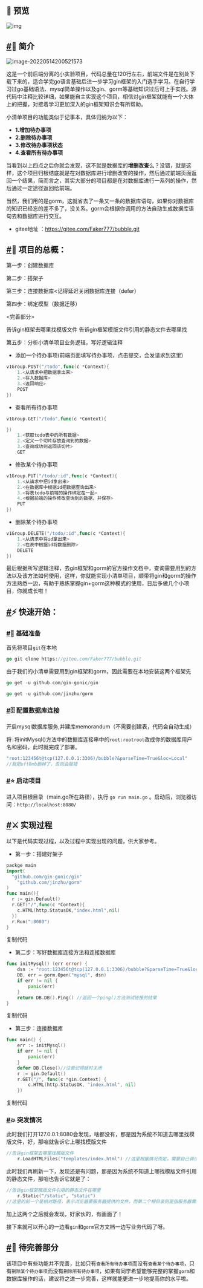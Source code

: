 ## 🎫 预览

![img](https://gitee.com/Faker777/image/raw/master/typora/22.png)

## [#](https://www.golangroadmap.com/project/bubble.html#简介)📑 简介



![image-20220514200521573](https://gitee.com/Faker777/image/raw/master/typora/image-20220514200521573.png)



这是一个前后端分离的小实验项目，代码总量在120行左右，前端文件是在别处下载下来的，适合学完go语言基础后进一步学习gin框架的入门选手学习。在自行学习过go基础语法、mysql简单操作以及gin、gorm等基础知识过后可上手实践。源代码中注释比较详细，如果能自主实现这个项目，相信对gin框架就能有一个大体上的把握，对接着学习更加深入的gin框架知识会有所帮助。

小清单项目的功能类似于记事本，具体归纳为以下：

- **1.增加待办事项**
- **2.删除待办事项**
- **3.修改待办事项状态**
- **4.查看所有待办事项**

当看到以上四点之后你就会发现，这不就是数据库的**增删改查**么？没错，就是这样，这个项目归根结底就是在对数据库进行增删改查的操作，然后通过前端页面返回一个结果，简而言之，其实大部分的项目都是在对数据库进行一系列的操作，然后通过一定途径返回给前端。

当然，我们用的是gorm，这就省去了一条又一条的数据库语句，如果你对数据库的知识已经忘的差不多了，没关系。gorm会根据你调用的方法自动生成数据库语句去和数据库进行交互。

- gitee地址 ：https://gitee.com/Faker777/bubble.git

  

## [#](https://www.golangroadmap.com/project/bubble.html#项目的总概)📖 项目的总概：

第一步：创建数据库

第二步：搭架子

第三步：连接数据库<记得延迟关闭数据库连接（defer）

第四步：绑定模型（数据迁移）

<完善部分>

告诉gin框架去哪里找模版文件 告诉gin框架模版文件引用的静态文件去哪里找

第五步：分析小清单项目业务逻辑，写好逻辑注释

- 添加一个待办事项(前端页面填写待办事项，点击提交，会发请求到这里)

```go
v1Group.POST("/todo",func(c *Context){
	1.<从请求中把数据拿出来>
	2.<存入数据库>
	3.<返回响应>
	POST
})
```

- 查看所有待办事项

```go
v1Group.GET("/todo",func(c *Context){

})
	1.<获取todo表中的所有数据>
	2.<定义一个切片存放查询到的数据>
	3.<查询成功则返回该切片>
	GET
```

- 修改某个待办事项

```go
v1Group.PUT("/todo/:id",func(c *Context){
	1.<从请求中把id拿出来>
	2.<在数据库中根据id把数据查询出来>
	3.<将表todo与前端的操作绑定在一起>
	4.<根据前端的操作修改查询到的数据，并保存>
	PUT
})
```

- 删除某个待办事项

```go
v1Group.DELETE("/todo/:id",func(c *Context){
	1.<从请求中将id拿出来>
	2.<在表中根据id将数据删除>
	DELETE
})
```

最后根据所写逻辑注释，去gin框架和gorm的官方操作文档中，查询需要用到的方法以及该方法如何使用，这样，你就能实现小清单项目，顺带将gin和gorm的操作方法熟悉一边，有助于熟练掌握gin+gorm这种模式的使用，日后多做几个小项目，你就成长啦！



## [#](https://www.golangroadmap.com/project/bubble.html#快速开始)⚡️ 快速开始：

### [#](https://www.golangroadmap.com/project/bubble.html#基础准备)🚀 基础准备

首先将项目`git`在本地

```go
go git clone https://gitee.com/Faker777/bubble.git
```

由于我们的小清单需要用到gin框架和gorm，因此需要在本地安装这两个框架先

```go
go get -u github.com/gin-gonic/gin
```

```go
go get -u github.com/jinzhu/gorm
```

### [#](https://www.golangroadmap.com/project/bubble.html#🗄️-配置数据库连接)🗄️ 配置数据库连接

开启mysql数据库服务,并建库memorandum（不需要创建表，代码会自动生成）

将`:`将initMysql()方法中的数据库连接串中的`root:rootroot`改成你的数据库用户名和密码，此时就完成了部署。

```go
"root:123456t@tcp(127.0.0.1:3306)/bubble?&parseTime=True&loc=Local" 
//我把uft8mb删掉了，否则会报错
```

### [#](https://www.golangroadmap.com/project/bubble.html#启动项目)⭐️ 启动项目

进入项目根目录（main.go所在路径），执行 `go run main.go` 。启动后，浏览器访问：`http://localhost:8080/`

## [#](https://www.golangroadmap.com/project/bubble.html#实现过程)⚔️ 实现过程

以下是代码实现过程，以及过程中实现出现的问题，供大家参考。

- 第一步：搭建好架子

```go
packge main
import(
  "github.com/gin-gonic/gin"
	"github.com/jinzhu/gorm"
)
func main(){
  r := gin.Default()
  r.GET("/",func(c *Context){
    c.HTML(http.StatusOK,"index.html",nil)
  })
  r.Run(":8080")
}
```

复制代码

- 第二步：写好数据库连接方法和连接数据库

```go
func initMysql() (err error) {
	dsn := "root:123456t@tcp(127.0.0.1:3306)/bubble?&parseTime=True&loc=Local" //我把uft8mb删掉了，否则会报错
	DB, err = gorm.Open("mysql", dsn)
	if err != nil {
		panic(err)
	}
	return DB.DB().Ping() //返回一个ping()方法测试链接的结果
}
```

复制代码

- 第三步：连接数据库

```go
func main() {
	err := initMysql()
	if err != nil {
		panic(err)
	}
	defer DB.Close()//注意记得延时关闭
	r := gin.Default()
	r.GET("/", func(c *gin.Context) {
		c.HTML(http.StatusOK, "index.html", nil)
	})
```

复制代码

### [#](https://www.golangroadmap.com/project/bubble.html#突发情况)💥 突发情况

此时我们打开127.0.0.1:8080会发现，啥都没有，那是因为系统不知道去哪里找模版文件，好，那咱就告诉它上哪找模版文件

```go
//告诉gin框架去哪里找模版文件
	r.LoadHTMLFiles("templates/index.html") //这里根据情况而定，需要自己调试一下这个路径
```

此时我们再刷新一下，发现还是有问题，那是因为系统不知道上哪找模版文件引用的静态文件，那咱也告诉它就是了：

```go
//告诉gin框架模版文件引用的静态文件在哪里
	r.Static("/static", "static")
//这里的前一个是相对路径，表示浏览器要服务器提供的文件，而第二个根目录则是指服务器需要提供的文件放在哪里
```

加上这两个之后就会发现，好家伙的，有画面了！

接下来就可以开心的一边看`gin`和`gorm`官方文档一边写业务代码了呀。

## [#](https://www.golangroadmap.com/project/bubble.html#待完善部分)💌 待完善部分

该项目中有些功能并不完善，比如只有`查看所有待办事项`而没有`查看某个待办事项`，只有`删除某个待办事项`而没有`删除所有待办事项`，如果有同学希望能够完整的掌握`gorm`和数据库操作的话，建议将之进一步完善，这样就能更进一步地提高你的水平啦。

